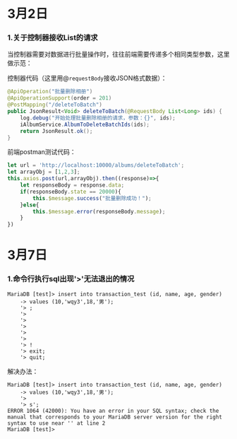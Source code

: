 # 3月2日

### 1.关于控制器接收List的请求

当控制器需要对数据进行批量操作时，往往前端需要传递多个相同类型参数，这里做示范：

控制器代码（这里用@`requestBody`接收JSON格式数据）：

```java
@ApiOperation("批量删除相册")
@ApiOperationSupport(order = 201)
@PostMapping("/deleteToBatch")
public JsonResult<Void> deleteToBatch(@RequestBody List<Long> ids) {
    log.debug("开始处理批量删除相册的请求，参数：{}", ids);
    iAlbumService.AlbumToDeleteBatchIds(ids);
    return JsonResult.ok();
}
```

前端postman测试代码：

```js
let url = 'http://localhost:10000/albums/deleteToBatch';
let arrayObj = [1,2,3];
this.axios.post(url,arrayObj).then((response)=>{
    let responseBody = response.data;
    if(responseBody.state == 20000){
        this.$message.success("批量删除成功！");
    }else{
        this.$message.error(responseBody.message);
    }
})
```

# 3月7日

### 1.命令行执行sql出现'>'无法退出的情况

```mysql
MariaDB [test]> insert into transaction_test (id, name, age, gender)
    -> values (10,'wqy3',18,'男');
    '> ;
    '>
    '>
    '>
    '>
    '>
    '> !
    '> exit;
    '> quit;
```

解决办法：

```mysql
MariaDB [test]> insert into transaction_test (id, name, age, gender)
    -> values (10,'wqy3',18,'男');
    '> 
    '> s';
ERROR 1064 (42000): You have an error in your SQL syntax; check the manual that corresponds to your MariaDB server version for the right syntax to use near '' at line 2
MariaDB [test]>
```



